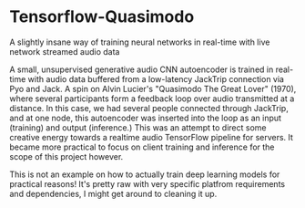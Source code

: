 # Tensorflow-Quasimodo
A slightly insane way of training neural networks in real-time with live network streamed audio data

A small, unsupervised generative audio CNN autoencoder is trained in real-time with audio data buffered from a low-latency JackTrip connection via Pyo and Jack. A spin on Alvin Lucier's "Quasimodo The Great Lover" (1970), where several participants form a feedback loop over audio transmitted at a distance. In this case, we had several people connected through JackTrip, and at one node, this autoencoder was inserted into the loop as an input (training) and output (inference.) This was an attempt to direct some creative energy towards a realtime audio TensorFlow pipeline for servers. It became more practical to focus on client training and inference for the scope of this project however. 

This is not an example on how to actually train deep learning models for practical reasons! It's pretty raw with very specific platfrom requirements and dependencies, I might get around to cleaning it up.

